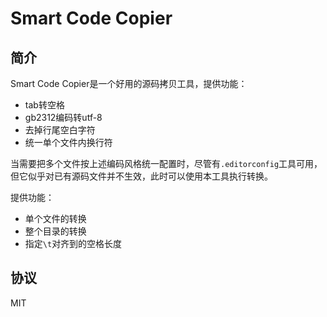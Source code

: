 # Smart Code Copier


## 简介
Smart Code Copier是一个好用的源码拷贝工具，提供功能：
- tab转空格
- gb2312编码转utf-8
- 去掉行尾空白字符
- 统一单个文件内换行符

当需要把多个文件按上述编码风格统一配置时，尽管有`.editorconfig`工具可用，但它似乎对已有源码文件并不生效，此时可以使用本工具执行转换。

提供功能：
- 单个文件的转换
- 整个目录的转换
- 指定`\t`对齐到的空格长度

## 协议
MIT